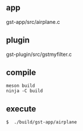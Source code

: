 

## app
gst-app/src/airplane.c

## plugin
gst-plugin/src/gstmyfilter.c

## compile
```
meson build
ninja -C build
```
## execute

```shell
$  ./build/gst-app/airplane
```

